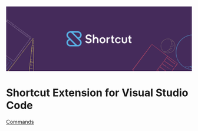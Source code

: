 <!-- title: "Shortcut for Visual Studio Code"
permalink: / -->
![marketing banner](images/Banners/Wide.png)
# Shortcut Extension for Visual Studio Code
[Commands](./commands)
